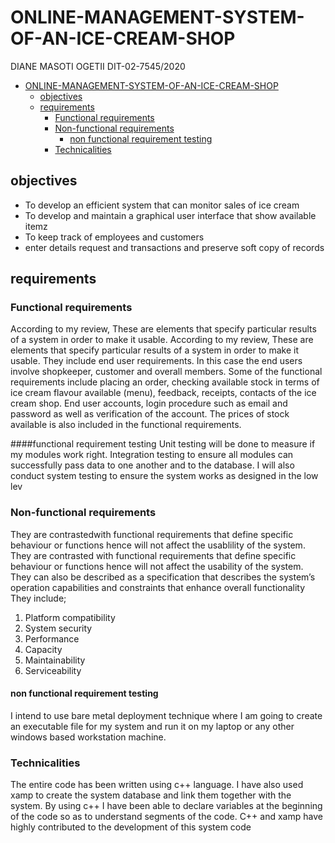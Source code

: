 # ONLINE-MANAGEMENT-SYSTEM-OF-AN-ICE-CREAM-SHOP
DIANE MASOTI OGETII DIT-02-7545/2020
- [ONLINE-MANAGEMENT-SYSTEM-OF-AN-ICE-CREAM-SHOP](#online-management-system-of-an-ice-cream-shop)
  - [objectives](#objectives)
  - [requirements](#requirements)
    - [Functional requirements](#functional-requirements)
    - [Non-functional requirements](#non-functional-requirements)
      - [non functional requirement testing](#non-functional-requirement-testing)
    - [Technicalities](#technicalities)



## objectives
- To develop an efficient system that can monitor sales of ice cream
- To develop and maintain a graphical user interface that show available itemz
- To keep track of employees and customers
-  enter details request and transactions and preserve soft copy of records

## requirements 

### Functional requirements
According to my review, These are elements that specify particular results of a system in order to make it usable.
According to my review, These are elements that specify particular results of a system in order to make it usable. They include end user requirements. In this case the end users involve shopkeeper, customer and overall members. Some of the functional requirements include placing an order, checking available stock in terms of ice cream flavour available (menu), feedback, receipts, contacts of the ice cream shop. End user accounts, login procedure such as email and password as well as verification of the account. The prices of stock available is also included in the functional requirements.

####functional requirement testing
Unit testing will be done  to measure if my modules work right. Integration testing to ensure all modules can successfully pass data to one another and to the database. I will also conduct system testing to ensure the system works as designed in the low lev

### Non-functional requirements
They are contrastedwith functional requirements that define specific behaviour or functions hence will not affect the usablility of the system.
They are contrasted with functional requirements that define specific behaviour or functions hence will not affect the usability of the system. They can also be described as a specification that describes the system’s operation capabilities and constraints that enhance overall functionality
They include;
1. Platform compatibility
2. System security
3. Performance
4. Capacity
5. Maintainability
6. Serviceability

#### non functional requirement testing
I intend to use bare metal deployment technique where I am going to create an executable file for my system and run it on my laptop or any other windows based workstation machine.

### Technicalities 
The entire code has been written using c++ language. I have also used xamp to create the system database and link them together with the system. By using c++  I have been able to declare variables at the beginning of the code so as to understand segments of the code. C++ and xamp have highly contributed to the development of this system code

